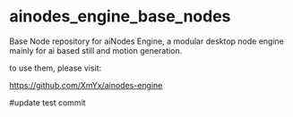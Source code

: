 # ainodes_engine_base_nodes

Base Node repository for aiNodes Engine, a modular desktop node engine mainly for ai based still and motion generation.

to use them, please visit:

https://github.com/XmYx/ainodes-engine

#update test commit
